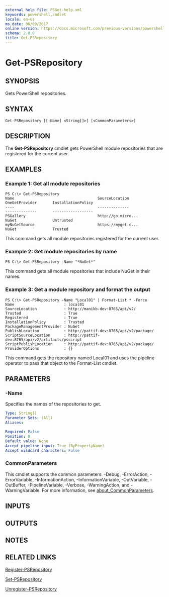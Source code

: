 ```yaml
---
external help file: PSGet-help.xml
keywords: powershell,cmdlet
locale: en-us
ms.date: 06/09/2017
online version: https://docs.microsoft.com/previous-versions/powershell/module/powershellget/get-psrepository?view=powershell-5.0&WT.mc_id=ps-gethelp
schema: 2.0.0
title: Get-PSRepository
---
```


# Get-PSRepository

## SYNOPSIS
Gets PowerShell repositories.

## SYNTAX

```
Get-PSRepository [[-Name] <String[]>] [<CommonParameters>]
```

## DESCRIPTION
The **Get-PSRepository** cmdlet gets PowerShell module repositories that are registered for the current user.

## EXAMPLES

### Example 1: Get all module repositories
```
PS C:\> Get-PSRepository
Name                                     SourceLocation                                     OneGetProvider       InstallationPolicy
----                                     --------------                                     --------------       ------------------
PSGallery                                http://go.micro...                                 NuGet                Untrusted
myNuGetSource                            https://myget.c...                                 NuGet                Trusted
```

This command gets all module repositories registered for the current user.

### Example 2: Get module repositories by name
```
PS C:\> Get-PSRepository -Name "*NuGet*"
```

This command gets all module repositories that include NuGet in their names.

### Example 3: Get a module repository and format the output
```
PS C:\> Get-PSRepository -Name "Local01" | Format-List * -Force
Name                      : local01
SourceLocation            : http://manikb-dev:8765/api/v2/
Trusted                   : True
Registered                : True
InstallationPolicy        : Trusted
PackageManagementProvider : NuGet
PublishLocation           : http://pattif-dev:8765/api/v2/package/
ScriptSourceLocation      : http://pattif-dev:8765/api/v2/artifacts/psscript
ScriptPublishLocation     : http://pattif-dev:8765/api/v2/package/
ProviderOptions           : {}
```

This command gets the repository named Local01 and uses the pipeline operator to pass that object to the Format-List cmdlet.

## PARAMETERS

### -Name
Specifies the names of the repositories to get.

```yaml
Type: String[]
Parameter Sets: (All)
Aliases:

Required: False
Position: 0
Default value: None
Accept pipeline input: True (ByPropertyName)
Accept wildcard characters: False
```

### CommonParameters
This cmdlet supports the common parameters: -Debug, -ErrorAction, -ErrorVariable, -InformationAction, -InformationVariable, -OutVariable, -OutBuffer, -PipelineVariable, -Verbose, -WarningAction, and -WarningVariable. For more information, see [about_CommonParameters](https://go.microsoft.com/fwlink/?LinkID=113216).

## INPUTS

## OUTPUTS

## NOTES

## RELATED LINKS

[Register-PSRepository](Register-PSRepository.md)

[Set-PSRepository](Set-PSRepository.md)

[Unregister-PSRepository](Unregister-PSRepository.md)


